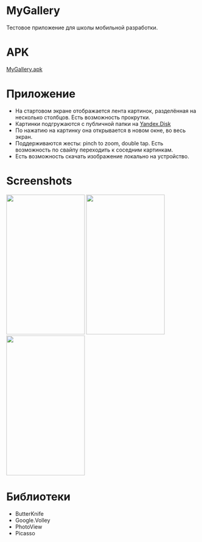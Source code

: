 # MyGallery
Тестовое приложение для школы мобильной разработки.

# APK
[MyGallery.apk](https://yadi.sk/d/qF16A-hX3UReqY)

# Приложение
- На стартовом экране отображается лента картинок, разделённая на несколько столбцов. Есть возможность прокрутки.
- Картинки подгружаются с публичной папки на [Yandex.Disk](https://yadi.sk/d/L-oc0Bqa3UD4oL)
- По нажатию на картинку она открывается в новом окне, во весь экран.
- Поддерживаются жесты: pinch to zoom, double tap. Есть возможность по свайпу переходить к соседним картинкам. 
- Есть возможность скачать изображение локально на устройство.

# Screenshots
<img height="366" width="206" src="https://2.downloader.disk.yandex.ru/disk/c39a2157b260b69ef45a85609de8b29d874e397057e0b6a3bbfc6441f4a2c3b8/5ad37b8d/W6TXEsFSdaaGgTXTnnqo7wMJ9z9ZKWon2m_sW6J9L17SPZh15TEanFL6JwhmZh3jvcvDbC0v_CUb1WKXQodCsA%3D%3D?uid=492322490&filename=lenta.jpg&disposition=inline&hash=&limit=0&content_type=image%2Fjpeg&fsize=520831&hid=383182de8cffa1129136b7300dc65f09&media_type=image&tknv=v2&etag=4deecdd68c1a4d8f9438e96167859b3d"/> <img height="366" width="206" src="https://2.downloader.disk.yandex.ru/disk/c934432fab584266af90dfceed212c4e0b96b897284d5f4c5b00274f5b5c45f8/5ad37bb9/W6TXEsFSdaaGgTXTnnqo78wEfHA_en2Vb6-J-fZz48No4lk2yFD4FO0Ftqqc7mAUHZfMulQUfQzAE5pyPaEurg%3D%3D?uid=492322490&filename=fullimage.jpg&disposition=inline&hash=&limit=0&content_type=image%2Fjpeg&fsize=328892&hid=db6b7384df289518b83160f16025a974&media_type=image&tknv=v2&etag=e75a331cf512fb066becf12dd131b40f"/>
<img height="366" width="206" src="https://3.downloader.disk.yandex.ru/disk/98db222344682157f3085db39ba3d5b978f96b64c74cba01f21bb75c283323c9/5ad37bd4/W6TXEsFSdaaGgTXTnnqo71jaI5UunNY_vOUVsvy_EAbfQOqut6iH48hTo_Bi8_Zy7_3oATExOjwnTtbdy2hRjg%3D%3D?uid=492322490&filename=download.jpg&disposition=inline&hash=&limit=0&content_type=image%2Fjpeg&fsize=269976&hid=4a556d9ca6eca7042cdeba7f840ef76e&media_type=image&tknv=v2&etag=e6dc4bacb45f1a609a606c5778d6aa81"/>

# Библиотеки
- ButterKnife
- Google.Volley
- PhotoView
- Picasso
